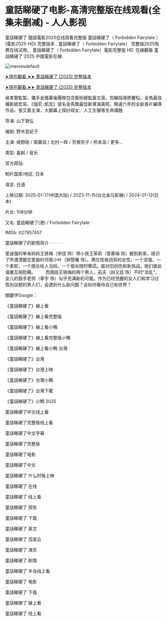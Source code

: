 <h1>童話睇硬了电影-高清完整版在线观看(全集未删减) - 人人影视</h1>
童話睇硬了 國語電影2025在线观看完整版 童話睇硬了（ Forbidden Fairytale ） (電影2025-HD) 完整版本 . 童話睇硬了（ Forbidden Fairytale） 完整版2025免费在线试用。 童話睇硬了（ Forbidden Fairytale）電影完整版 HD. 在線觀看 童話睇硬了 2025 中國電影在線.</p>

![maxresdefault](https://i.ytimg.com/vi/gcSmG0wx1-g/maxresdefault.jpg)

[➤現在觀看 ➤➤ 童話睇硬了 (2025) 完整版本](https://tinyurl.com/2j3n89ur)

[➤現在觀看 ➤➤ 童話睇硬了 (2025) 完整版本](https://tinyurl.com/2j3n89ur)

侯孝賢監製，攜手金獎幕後團隊包含藝術總監黃文英、剪輯指導廖慶松、金馬最佳攝影姚宏易，《強尼･凱克》提名金馬獎最佳新導演黃熙，睽違六年的全新長片編導作品，張艾嘉主演，大銀幕上探討母女、人工生殖等生命課題

导演: 山下敦弘

编剧: 野木亚纪子

主演: 绫野刚 / 斋藤润 / 北村一辉 / 芳根京子 / 桥本润 / 更多...

类型: 喜剧 / 音乐

官方网站:

制片国家/地区: 日本

语言: 日语

上映日期: 2025-01-17(中国大陆) / 2023-11-15(台北金马影展) / 2024-01-12(日本)

片长: 108分钟

又名: 童話睇硬了(港) / Forbidden Fairytale

IMDb: tt27957457

童話睇硬了的剧情简介 · · · · · · 　　

爱逞强的单亲妈妈王铁梅（宋佳 饰）带小孩王茉莉（曾慕梅 饰）搬到新家，结识了所谓清醒恋爱脑的邻居小叶（钟楚曦 饰）。两位性格迥异的女性，一个坚强，一个柔软，一个擅长给人当妈，一个擅长随时撒谎。面对旧创伤和新挑战，她们彼此温暖互相慰藉。 　　而围绕王铁梅的两个男人，前夫（赵又廷 饰）不时“添乱”，女儿的鼓手老师（章宇 饰）似乎充满新的可能。作为已经觉醒的女人们和学习过性别议题的男人们，会遇到什么新问题？会如何看待自己和世界？

關鍵字Google：

《童話睇硬了》線上看

《童話睇硬了》線上看完整版

《童話睇硬了》線上看小鴨

《童話睇硬了》線上看完整版小鴨

《童話睇硬了》線上看小鴨 台灣

《童話睇硬了》台灣

《童話睇硬了》台灣上映

《童話睇硬了》台灣小鴨

《童話睇硬了》台灣下載

《童話睇硬了》小鴨 2025

童話睇硬了中文线上看

童話睇硬了完整版线上看

童話睇硬了中文字幕

童話睇硬了完整版

童話睇硬了电影

童話睇硬了中文

童話睇硬了 什么时候上映

童話睇硬了 在线

童話睇硬了 线上看

童話睇硬了 预告

童話睇硬了 下载

童話睇硬了 英文

童話睇硬了 百度云

童話睇硬了 演员

童話睇硬了 剧情

童話睇硬了 半岛线上看

童話睇硬了 电影

童話睇硬了 下载

童話睇硬了 線上看

童話睇硬了 线上看
